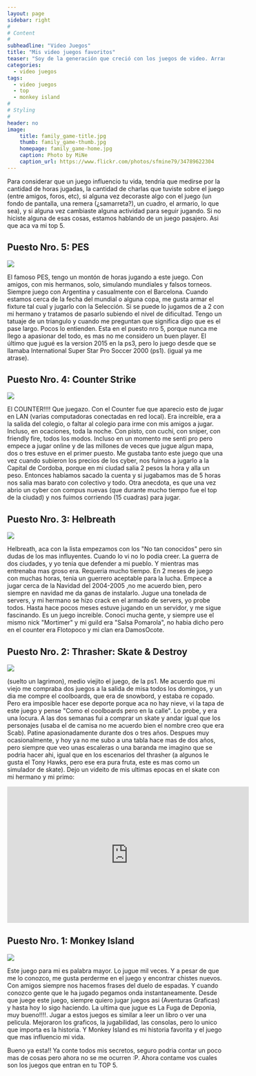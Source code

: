 ```yaml
---
layout: page
sidebar: right
#
# Content
#
subheadline: "Video Juegos"
title: "Mis video juegos favoritos"
teaser: "Soy de la generación que creció con los juegos de video. Arranque con el Atari, todas las pc desde la 2 86 hasta ahora, family, sega, Ps 1, 2 y 3 <em>(y me quede ahí (por ahora))</em>."
categories:
  - video juegos
tags:
  - video juegos
  - top
  - monkey island
#
# Styling
#
header: no
image:
    title: family_game-title.jpg
    thumb: family_game-thumb.jpg
    homepage: family_game-home.jpg
    caption: Photo by MiNe
    caption_url: https://www.flickr.com/photos/sfmine79/34789622304
---
```

Para considerar que un juego influencio tu vida, tendria que medirse por la cantidad de horas jugadas, la cantidad de charlas que tuviste sobre el juego (entre amigos, foros, etc), si alguna vez decoraste algo con el juego (un fondo de pantalla, una remera (¿samarreta?), un cuadro, el armario, lo que sea), y si alguna vez cambiaste alguna actividad para seguir jugando.
Si no hiciste alguna de esas cosas, estamos hablando de un juego pasajero.
Asi que aca va mi top 5.
## Puesto Nro. 5: PES

![](https://media.vandal.net/i/ivandal/1200x630/5380/200692523656_1.jpg)


El famoso PES, tengo un montón de horas jugando a este juego. Con amigos, con mis hermanos, solo, simulando mundiales y falsos torneos. Siempre juego con Argentina y casualmente con el Barcelona. Cuando estamos cerca de la fecha del mundial o alguna copa, me gusta armar el fixture tal cual y jugarlo con la Selección. Si se puede lo jugamos de a 2 con mi hermano y tratamos de pasarlo subiendo el nivel de dificultad. Tengo un tatuaje de un triangulo y cuando me preguntan que significa digo que es el pase largo. Pocos lo entienden. Esta en el puesto nro 5, porque nunca me llego a apasionar del todo, es mas no me considero un buen player. El último que jugué es la version 2015 en la ps3, pero lo juego desde que se llamaba International Super Star Pro Soccer 2000 (ps1). (igual ya me atrase).


## Puesto Nro. 4: Counter Strike

![](https://www.lordiz.com/resimler/lordiz/bedava-counter-strike-indir.jpg)

El COUNTER!!!! Que juegazo. Con el Counter fue que aparecio esto de jugar en LAN (varias computadoras conectadas en red local). Era increible, era a la salida del colegio, o faltar al colegio para irme con mis amigos a jugar. Incluso, en ocaciones, toda la noche. Con pisto, con cuchi, con sniper, con friendly fire, todos los modos. Incluso en un momento  me senti pro pero empece a jugar online y de las millones de veces que jugue algun mapa, dos o tres estuve en el primer puesto. Me gustaba tanto este juego que una vez cuando subieron los precios de los cyber, nos fuimos a jugarlo a la Capital de Cordoba, porque en mi ciudad salia 2 pesos la hora y alla un peso. Entonces habíamos sacado la cuenta y si jugabamos mas de 5 horas nos salia mas barato con colectivo y todo. Otra anecdota, es que una vez abrio un cyber con compus nuevas (que durante mucho tiempo fue el top de la ciudad) y nos fuimos corriendo (15 cuadras) para jugar. 

## Puesto Nro. 3: Helbreath

![](https://www.helbreath.net/img/dts/dts1.jpg)

Helbreath, aca con la lista empezamos con los "No tan conocidos" pero sin dudas de los mas influyentes. Cuando lo vi no lo podia creer. La guerra de dos ciudades, y yo tenia que defender a mi pueblo. Y mientras mas entrenaba mas groso era. Requeria mucho tiempo. En 2 meses de juego con muchas horas, tenia un guerrero aceptable para la lucha. Empece a jugar cerca de la Navidad del 2004-2005 ,no me acuerdo bien, pero siempre en navidad me da ganas de instalarlo. Jugue una tonelada de servers, y mi hermano se hizo crack en el armado de servers, yo probe todos. Hasta hace pocos meses estuve jugando en un servidor, y me sigue fascinando. Es un juego increible. Conoci mucha gente, y siempre use el mismo nick "Mortimer" y mi guild era "Salsa Pomarola", no habia dicho pero en el counter era Flotopoco y mi clan era DamosOcote.

## Puesto Nro. 2: Thrasher: Skate & Destroy

![](https://static.wikia.nocookie.net/tonyhawkgames/images/d/dd/642660-thrasher_cover.jpg)

(suelto un lagrimon), medio viejito el juego, de la ps1. Me acuerdo que mi viejo me compraba dos juegos a la salida de misa todos los domingos, y un dia me compre el coolboards, que era de snowbord, y estaba re copado. Pero era imposible hacer ese deporte porque aca no hay nieve, vi la tapa de este juego y pense "Como el coolboards pero en la calle". Lo probe, y era una locura. A las dos semanas fui a comprar un skate y andar igual que los personajes (usaba el de camisa no me acuerdo bien el nombre creo que era Scab). Patine apasionadamente durante dos o tres años. Despues muy ocasionalmente, y hoy ya no me subo a una tabla hace mas de dos años, pero siempre que veo unas escaleras o una baranda me imagino que se podria hacer ahi, igual que en los escenarios del thrasher (a algunos le gusta el Tony Hawks, pero ese era pura fruta, este es mas como un simulador de skate). Dejo un videito de mis ultimas epocas en el skate con mi hermano y mi primo:

<iframe width="560" height="315" src="https://www.youtube.com/embed/PKw2LH88Uq4" title="YouTube video player" frameborder="0" allow="accelerometer; autoplay; clipboard-write; encrypted-media; gyroscope; picture-in-picture" allowfullscreen></iframe>

## Puesto Nro. 1: Monkey Island

![](https://www.lavanguardia.com/files/content_image_mobile_filter/uploads/2022/04/04/624b399a25d8e.jpeg)

Este juego para mi es palabra mayor. Lo jugue mil veces. Y a pesar de que me lo conozco, me gusta perderme en el juego y encontrar chistes nuevos. Con amigos siempre nos hacemos frases del duelo de espadas. Y cuando conozco gente que le ha jugado pegamos onda instantaneamente. Desde que juege este juego, siempre quiero jugar juegos asi (Aventuras Graficas) y hasta hoy lo sigo haciendo. La ultima que jugue es La Fuga de Deponia, muy bueno!!!!. Jugar a estos juegos es similar a leer un libro o ver una pelicula. Mejoraron los graficos, la jugabilidad, las consolas, pero lo unico que importa es la historia. Y Monkey Island es mi historia favorita y el juego que mas influencio mi vida.


Bueno ya esta!! Ya conte todos mis secretos, seguro podria contar un poco mas de cosas pero ahora no se me ocurren :P. Ahora contame vos cuales son los juegos que entran en tu TOP 5.
